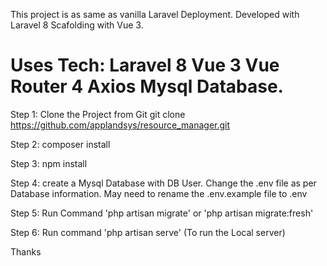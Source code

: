 This project is as same as vanilla Laravel Deployment. Developed with Laravel 8 Scafolding with Vue 3.

Uses Tech:
Laravel 8
Vue 3
Vue Router 4
Axios
Mysql Database.
==========================

Step 1: Clone the Project from Git
git clone https://github.com/applandsys/resource_manager.git

Step 2: composer install

Step 3: npm install

Step 4: create a Mysql Database with DB User. Change the .env file as per Database information. May need to rename the .env.example file to .env 

Step 5: Run Command 'php artisan migrate' or 'php artisan migrate:fresh'

Step 6: Run command 'php artisan serve'  (To run the Local server)

Thanks
